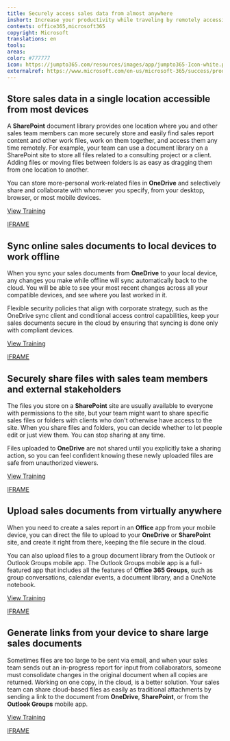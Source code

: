 ```yaml
---
title: Securely access sales data from almost anywhere
inshort: Increase your productivity while traveling by remotely accessing the information you need, so that you can work quickly and securely from virtually anywhere.
contexts: office365,microsoft365
copyright: Microsoft
translations: en
tools: 
areas: 
color: #777777
icon: https://jumpto365.com/resources/images/app/jumpto365-Icon-white.png
externalref: https://www.microsoft.com/en-us/microsoft-365/success/productivitylibrary/securely-access-sales-data-from-almost-anywhere
---
```


## Store sales data in a single location accessible from most devices

A **SharePoint** document library provides one location where you and other sales team members can more securely store and easily find sales report content and other work files, work on them together, and access them any time remotely. For example, your team can use a document library on a SharePoint site to store all files related to a consulting project or a client. Adding files or moving files between folders is as easy as dragging them from one location to another.

You can store more-personal work-related files in **OneDrive** and selectively share and collaborate with whomever you specify, from your desktop, browser, or most mobile devices.

[View Training](https://support.office.com/article/Create-a-document-library-in-SharePoint-306728FE-0325-4B28-B60D-F902E1D75939)

[IFRAME](https://www.microsoft.com/en-us/videoplayer/embed/RE1TEuq)

## Sync online sales documents to local devices to work offline

When you sync your sales documents from **OneDrive** to your local device, any changes you make while offline will sync automatically back to the cloud. You will be able to see your most recent changes across all your compatible devices, and see where you last worked in it.

Flexible security policies that align with corporate strategy, such as the OneDrive sync client and conditional access control capabilities, keep your sales documents secure in the cloud by ensuring that syncing is done only with compliant devices.

[View Training](https://support.office.com/article/Set-up-your-computer-to-sync-your-OneDrive-for-Business-files-in-Office-365-23e1f12b-d896-4cb1-a238-f91d19827a16)

[IFRAME](https://www.microsoft.com/en-us/videoplayer/embed/RE1UEYq)

## Securely share files with sales team members and external stakeholders

The files you store on a **SharePoint** site are usually available to everyone with permissions to the site, but your team might want to share specific sales files or folders with clients who don't otherwise have access to the site. When you share files and folders, you can decide whether to let people edit or just view them. You can stop sharing at any time.

Files uploaded to **OneDrive** are not shared until you explicitly take a sharing action, so you can feel confident knowing these newly uploaded files are safe from unauthorized viewers.

[View Training](https://support.office.com/article/Share-files-in-your-synced-OneDrive-for-Business-folder-or-other-synced-site-library-folders-88DBF831-0158-479E-9E40-4F3BCA81705C)

[IFRAME](https://www.microsoft.com/en-us/videoplayer/embed/RE1UzNt)

## Upload sales documents from virtually anywhere

When you need to create a sales report in an **Office** app from your mobile device, you can direct the file to upload to your **OneDrive** or **SharePoint** site, and create it right from there, keeping the file secure in the cloud.

You can also upload files to a group document library from the Outlook or Outlook Groups mobile app. The Outlook Groups mobile app is a full-featured app that includes all the features of **Office 365 Groups**, such as group conversations, calendar events, a document library, and a OneNote notebook.

[View Training](https://support.office.com/article/Outlook-Groups-mobile-app-f3b0f7cd-4aed-432d-a6a7-effcdf4a4386)

[IFRAME](https://www.microsoft.com/en-us/videoplayer/embed/RE1UMMS)

## Generate links from your device to share large sales documents

Sometimes files are too large to be sent via email, and when your sales team sends out an in-progress report for input from collaborators, someone must consolidate changes in the original document when all copies are returned. Working on one copy, in the cloud, is a better solution. Your sales team can share cloud-based files as easily as traditional attachments by sending a link to the document from **OneDrive**, **SharePoint**, or from the **Outlook Groups** mobile app.

[View Training](https://support.office.com/article/Send-large-files-with-Outlook-8c698842-b462-4a4c-8d53-5c5dd04f77ef)

[IFRAME](https://www.microsoft.com/en-us/videoplayer/embed/RE1UHCO)

